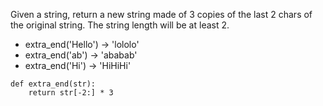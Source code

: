 
Given a string, return a new string made of 3 copies of the last 2 chars of the original string. The string length will be at least 2. 

* extra_end('Hello') → 'lololo'
* extra_end('ab') → 'ababab'
* extra_end('Hi') → 'HiHiHi'

```
def extra_end(str):
    return str[-2:] * 3
```

